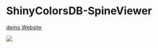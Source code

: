 # ShinyColorsDB-SpineViewer

[demo Website](https://spine.shinycolors.moe)

![](https://i.imgur.com/XtXRzsd.png)
